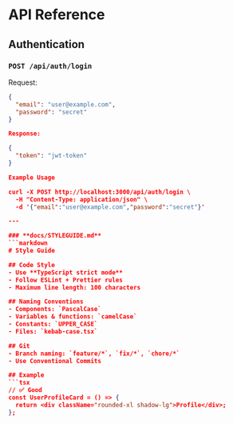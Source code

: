 # API Reference

## Authentication
### `POST /api/auth/login`
Request:
```json
{
  "email": "user@example.com",
  "password": "secret"
}

Response:

{
  "token": "jwt-token"
}

Example Usage

curl -X POST http://localhost:3000/api/auth/login \
  -H "Content-Type: application/json" \
  -d '{"email":"user@example.com","password":"secret"}'

---

### **docs/STYLEGUIDE.md**
```markdown
# Style Guide

## Code Style
- Use **TypeScript strict mode**
- Follow ESLint + Prettier rules
- Maximum line length: 100 characters

## Naming Conventions
- Components: `PascalCase`
- Variables & functions: `camelCase`
- Constants: `UPPER_CASE`
- Files: `kebab-case.tsx`

## Git
- Branch naming: `feature/*`, `fix/*`, `chore/*`
- Use Conventional Commits

## Example
```tsx
// ✅ Good
const UserProfileCard = () => {
  return <div className="rounded-xl shadow-lg">Profile</div>;
};
